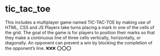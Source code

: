 # tic_tac_toe 
This includes a multiplayer game named TIC-TAC-TOE by making use of HTML, CSS and JS
Players take turns placing a mark in one of the cells of the grid. The goal of the game is for players to position their marks so that they make a continuous line of three cells vertically, horizontally, or diagonally. An opponent can prevent a win by blocking the completion of the opponent’s line. 
 ❌❌❌ ⭕⭕⭕ 

